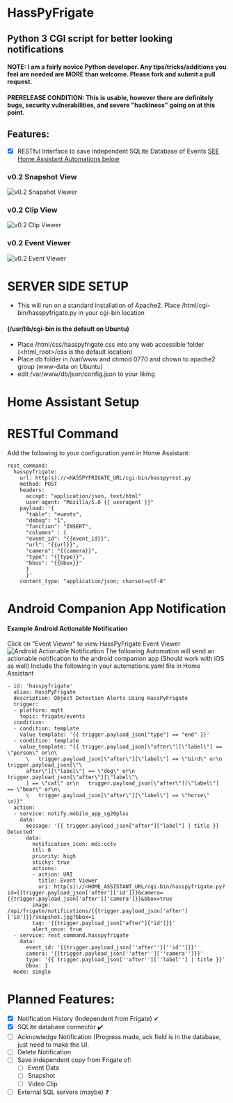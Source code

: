 # HassPyFrigate
## Python 3 CGI script for better looking notifications

#### NOTE: I am a fairly novice Python developer.  Any tips/tricks/additions you feel are needed are MORE than welcome. Please fork and submit a pull request.

#### PRERELEASE CONDITION: This is usable, however there are definitely bugs, security vulnerabilities, and severe "hackiness" going on at this point.

## Features:
- [x] RESTful Interface to save independent SQLite Database of Events [SEE Home Assistant Automations below](#home-assistant-setup)

### v0.2 Snapshot View
![v0.2 Snapshot Viewer](img/HassPyFrigate-Snap.png)

### v0.2 Clip View
![v0.2 Clip Viewer](img/HassPyFrigate-Clip.png)

### v0.2 Event Viewer
![v0.2 Event Viewer](img/HassPyFrigate-Event_Viewer.png)

# SERVER SIDE SETUP
 * This will run on a standard installation of Apache2.  Place /html/cgi-bin/hasspyfrigate.py in your cgi-bin location 
#### (/usr/lib/cgi-bin is the default on Ubuntu)
* Place /html/css/hasspyfrigate.css into any web accessible folder (<html_root>/css is the default location)
* Place db folder in /var/www and chmod 0770 and chown to apache2 group (www-data on Ubuntu)
* edit /var/www/db/json/config.json to your liking

# Home Assistant Setup
# RESTful Command
Add the following to your configuration.yaml in Home Assistant:
```
rest_command:
  hasspyfrigate:
    url: http(s)://<HASSPYFRIGATE_URL/cgi-bin/hasspyrest.py
    method: POST
    headers:
      accept: "application/json, text/html"
      user-agent: "Mozilla/5.0 {{ useragent }}"
    payload: '{
      "table": "events",
      "debug": "1",
      "function": "INSERT",
      "columns" : {
      "event_id": "{{event_id}}",
      "url": "{{url}}",
      "camera": "{{camera}}",
      "type": "{{type}}",
      "bbox": "{{bbox}}"
      }
      }'
    content_type: "application/json; charset=utf-8"
```

# Android Companion App Notification
#### Example Android Actionable Notification
Click on "Event Viewer" to view HassPyFrigate Event Viewer
![Android Actionable Notification](img/AndroidNotification.png)
The following Automation will send an actionable notification to the android companion app (Should work with iOS as well)
Include the following in your automations.yaml file in Home Assistant
```
- id: 'hasspyfrigate'
  alias: HassPyFrigate
  description: Object Detection Alerts Using HassPyFrigate
  trigger:
  - platform: mqtt
    topic: frigate/events
  condition:
  - condition: template
    value_template: '{{ trigger.payload_json["type"] == "end" }}'
  - condition: template
    value_template: "{{ trigger.payload_json[\"after\"][\"label\"] == \"person\" or\n\
      \   trigger.payload_json[\"after\"][\"label\"] == \"bird\" or\n   trigger.payload_json[\"\
      after\"][\"label\"] == \"dog\" or\n   trigger.payload_json[\"after\"][\"label\"\
      ] == \"cat\" or\n   trigger.payload_json[\"after\"][\"label\"] == \"bear\" or\n\
      \   trigger.payload_json[\"after\"][\"label\"] == \"horse\" \n}}"
  action:
  - service: notify.mobile_app_sg20plus
    data:
      message: '{{ trigger.payload_json["after"]["label"] | title }} Detected'
      data:
        notification_icon: mdi:cctv
        ttl: 0
        priority: high
        sticky: true
        actions:
        - action: URI
          title: Event Viewer
          uri: http(s)://<HOME_ASSISTANT_URL/cgi-bin/hasspyfrigate.py?id={{trigger.payload_json['after']['id']}}&camera={{trigger.payload_json['after']['camera']}}&bbox=true
        image: /api/frigate/notifications/{{trigger.payload_json['after']['id']}}/snapshot.jpg?bbox=1
        tag: '{{trigger.payload_json["after"]["id"]}}'
        alert_once: true
  - service: rest_command.hasspyfrigate
    data:
      event_id: '{{trigger.payload_json[''after''][''id'']}}'
      camera: '{{trigger.payload_json[''after''][''camera'']}}'
      type: '{{ trigger.payload_json[''after''][''label''] | title }}'
      bbox: 1
  mode: single

```

# Planned Features:
- [x] Notification History (Independent from Frigate) ✔
- [x] SQLite database connector ✔️
- [ ] Acknowledge Notification (Progress made, ack field is in the database, just need to make the UI.
- [ ] Delete Notification
- [ ] Save independent copy from Frigate of:
  - [ ] Event Data
  - [ ] Snapshot
  - [ ] Video Clip

- [ ] External SQL servers (maybe) ❓
